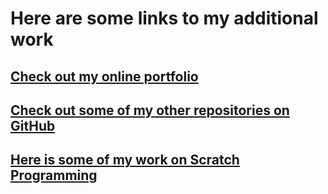 # Here are some links to my additional work 

## [Check out my online portfolio](https://gracesanders958.wixsite.com/portfolio)
## [Check out some of my other repositories on GitHub](https://github.com/gesnkb/C-Sharp-Projects.git)
## [Here is some of my work on Scratch Programming](https://scratch.mit.edu/mystuff/#shared)
